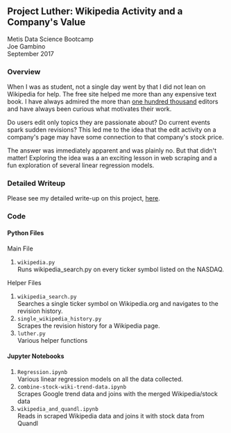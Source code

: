 ## Project Luther: Wikipedia Activity and a Company's Value  
Metis Data Science Bootcamp   
Joe Gambino  
September 2017  

### Overview  
When I was as student, not a single day went by that I did not lean on Wikipedia for help. The free site helped me more than any expensive text book. I have always admired the more than [one hundred thousand](https://en.wikipedia.org/wiki/Wikipedia_community) editors and have always been curious what motivates their work.

Do users edit only topics they are passionate about? Do current events spark sudden revisions? This led me to the idea that the edit activity on a company's page may have some connection to that company's stock price.

The answer was immediately apparent and was plainly no. But that didn't matter! Exploring the idea was a an exciting lesson in web scraping and a fun exploration of several linear regression models.

### Detailed Writeup
Please see my detailed write-up on this project, [here](https://www.gam.bingo/wikipedia/).  

### Code
#### Python Files  
Main File
1. `wikipedia.py`  
   Runs wikipedia_search.py on every ticker symbol listed on the NASDAQ.

Helper Files  
1. `wikipedia_search.py`  
   Searches a single ticker symbol on Wikipedia.org and navigates to the revision history.
2. `single_wikipedia_history.py`   
   Scrapes the revision history for a Wikipedia page.
3. `luther.py`  
   Various helper functions

#### Jupyter Notebooks
1. `Regression.ipynb`  
   Various linear regression models on all the data collected.
2. `combine-stock-wiki-trend-data.ipynb`  
   Scrapes Google trend data and joins with the merged Wikipedia/stock data
3. `wikipedia_and_quandl.ipynb`  
   Reads in scraped Wikipedia data and joins it with stock data from Quandl
